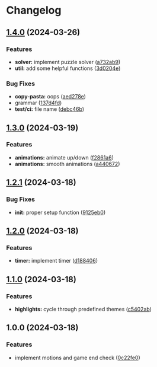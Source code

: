 # Changelog

## [1.4.0](https://github.com/NStefan002/15puzzle.nvim/compare/v1.3.0...v1.4.0) (2024-03-26)


### Features

* **solver:** implement puzzle solver ([a732ab9](https://github.com/NStefan002/15puzzle.nvim/commit/a732ab938f434736a7466f67a6df6ba10da2d15e))
* **util:** add some helpful functions ([3d0204e](https://github.com/NStefan002/15puzzle.nvim/commit/3d0204eee4f189321e2689f45853bc5b0309ac4c))


### Bug Fixes

* **copy-pasta:** oops ([aed278e](https://github.com/NStefan002/15puzzle.nvim/commit/aed278e17d67c6bd74df828577b41bb169914165))
* grammar ([137d4fd](https://github.com/NStefan002/15puzzle.nvim/commit/137d4fd6f2e88156c9e140d8172749fc20042e44))
* **test/ci:** file name ([debc46b](https://github.com/NStefan002/15puzzle.nvim/commit/debc46b1a22411e01e7527d548acbe26f21ffa85))

## [1.3.0](https://github.com/NStefan002/15puzzle.nvim/compare/v1.2.1...v1.3.0) (2024-03-19)


### Features

* **animations:** animate up/down ([f2861a6](https://github.com/NStefan002/15puzzle.nvim/commit/f2861a62ec944f4647e8c8e5b1bf4e35438f0b5a))
* **animations:** smooth animations ([a440672](https://github.com/NStefan002/15puzzle.nvim/commit/a44067202a19fb888550013636fa9d5ebc0b4ccb))

## [1.2.1](https://github.com/NStefan002/15puzzle.nvim/compare/v1.2.0...v1.2.1) (2024-03-18)


### Bug Fixes

* **init:** proper setup function ([9125eb0](https://github.com/NStefan002/15puzzle.nvim/commit/9125eb0a6135205d9d91e45b7a8cb410865f3b3f))

## [1.2.0](https://github.com/NStefan002/15puzzle.nvim/compare/v1.1.0...v1.2.0) (2024-03-18)


### Features

* **timer:** implement timer ([d188406](https://github.com/NStefan002/15puzzle.nvim/commit/d18840648cf413219da67a1b535d8b9a248d98d5))

## [1.1.0](https://github.com/NStefan002/15puzzle.nvim/compare/v1.0.0...v1.1.0) (2024-03-18)


### Features

* **highlights:** cycle through predefined themes ([c5402ab](https://github.com/NStefan002/15puzzle.nvim/commit/c5402abb60be1bc50b89e3cf5cc0856992187d60))

## 1.0.0 (2024-03-18)


### Features

* implement motions and game end check ([0c22fe0](https://github.com/NStefan002/15puzzle.nvim/commit/0c22fe080fdaab43c5d5b313bf6f55cbd6bb5721))

